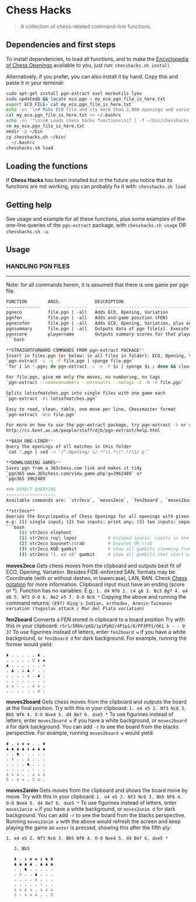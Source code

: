 # Chess Hacks

> A collection of chess-related command-line functions.

## Dependencies and first steps
To install dependencies, to load all functions, and to make the [Encyclopedia of Chess Openings](https://en.wikipedia.org/wiki/Encyclopaedia_of_Chess_Openings) available to you, just run:
`chesshacks.sh install`

Alternatively, if you prefer, you can also install it by hand. Copy this and paste it in your terminal:
```bash
sudo apt-get install pgn-extract xsel moreutils lynx
sudo updatedb && locate eco.pgn > my_eco.pgn_file_is_here.txt
export ECO_FILE=`cat my_eco.pgn_file_is_here.txt`
echo -en '\n# Make ECO file and its more than 2,000 openings and variations available to pgn-extract\nexport ECO_FILE="' >> ~/.bashrc
cat my_eco.pgn_file_is_here.txt >> ~/.bashrc
echo -en '"\n\n# Loads chess hacks functions\nif [ -f ~/bin/chesshacks.sh ]; then\n   . ~/bin/chesshacks.sh load\nfi\n' >> ~/.bashrc
rm my_eco.pgn_file_is_here.txt
mkdir -p ~/bin
cp chesshacks.sh ~/bin/
. ~/.bashrc
chesshacks.sh load
```

## Loading the functions
If **Chess Hacks** has been installed but in the future you notice that its functions are not working, you can probably fix it with:
`chesshacks.sh load`


## Getting help
See usage and example for all these functions, plus some examples of the one-line queries of the `pgn-extract` package, with `chesshacks.sh usage`  OR  `chesshacks.sh -u`.

## Usage


### HANDLING PGN FILES
----------------------

Note: for all commands herein, it is assumed that there is one game per pgn file.

```bash
FUNCTION        ARGS.             DESCRIPTION
-------------   ---------------   ----------------------------------------------------------------------
pgneco          file.pgn | -all   Adds ECO, Opening, Variation
pgnfen          file.pgn | -all   Adds end-game position (FEN)
pgnecofen       file.pgn | -all   Adds ECO, Opening, Variation, plus end-game position (FEN)
pgnsummary      file.pgn | -all   Outputs data of pgn file(s). Execute with no arguments to get help.
pgnscore        playername        Outputs summary scores for that player, over all pgn files in current folder.
```bash

**STRAIGHTFORWARD COMMANDS FROM pgn-extract PACKAGE**
Insert in files.pgn (or below: in all files in folder): ECO, Opening, Variation (if any), FEN
`pgn-extract -s -e -F file.pgn | sponge file.pgn`
`for i in *.pgn; do pgn-extract -s -e -F $i | sponge $i ; done && clear`

For file.pgn, give me only the moves, no numbering, no tags
`pgn-extract --nomovenumbers --noresults --notags -C -N -V file.pgn`

Splits lotsofmatches.pgn into single files with one game each
`pgn-extract -#1 lotsofmatches.pgn`

Easy to read, clean, table, one move per line, Chessmaster format
`pgn-extract -Wcm file.pgn`

For more on how to use the pgn-extract package, try pgn-extract -h or see:
http://cs.kent.ac.uk/people/staff/djb/pgn-extract/help.html

**BASH ONE-LINER**
Query the openings of all matches in this folder
`cat *.pgn | sed -n '/^.Opening/ s/.*"\(.*\)".*/\1/ p'`

**DOWNLOADING GAMES**
Saves pgn from a 365chess.com link and makes it tidy
`pgn365 www.365chess.com/view_game.php?g=3962489` or
`pgn365 3962489`

### DIRECT QUERYING
-------------------
Available commands are: `str2eco`, `moves2eco`, `fen2board`, `moves2board`, `moves2anim`.  

**str2eco**
Queries the Encyclopedia of Chess Openings for all openings with given string(s)
e.g: (1) single input; (2) two inputs: print any; (3) two inputs: separated by unescaped space: both must occur
```bash
     (1) str2eco elephant
     (1) str2eco ruy\ lopez            # escaped spaces: counts as one string
     (2) str2eco bayonet\|crab         # bayonet OR crab
     (3) str2eco KGD gambit            # show all gambits stemming from KGD (i.e. gambit AND KGD)
     (3) str2eco "1. e4 c6" gambit     # show all gambits that start with Caro-Kann
```

**moves2eco**
Gets chess moves from the clipboard and outputs best fit of ECO, Opening, Variation.
Besides FIDE-enforced SAN, formats may be Coordinate (with or without dashes, in lowercase), LAN, RAN. Check [Chess notation](https://en.wikipedia.org/wiki/Chess_notation) for more information.
Clipboard input must have an ending (score or *). Function has no variables. E.g.:
`1. d4 Nf6 2. c4 g6 3. Nc3 Bg7 4. e4 d6 5. Nf3 O-O 6. Be2 e5 7. O-O Nc6 *`
Copying the above and running the command returns:
`(E97) King's Indian, orthodox, Aronin-Taimanov variation (Yugoslav attack / Mar del Plata variation)`

**fen2board**
Converts a FEN stored in clipboard to a board position
Try with this in your clipboard:   `r5r1/5Rbk/p6Q/1p1PpN2/4P1p1/8/PP3PP1/6K1 b - - 0 37`
To use figurines instead of letters, enter `fen2board w` if you have a white background, or `fen2board d` for dark background. For example, running the former would yield:
```
♜ . . . . . ♜ . 
. . . . . ♖ ♝ ♚ 
♟ . . . . . . ♕ 
. ♟ . ♙ ♟ ♘ . . 
. . . . ♙ . ♟ . 
. . . . . . . . 
♙ ♙ . . . ♙ ♙ . 
. . . . . . ♔ . 
```

**moves2board**
Gets chess moves from the clipboard and outputs the board at the final position.
Try with this in your clipboard:   `1. e4 e5 2. Nf3 Nc6 3. Bb5 Nf6 4. O-O Nxe4 5. d4 Be7 6. dxe5 *`
To use figurines instead of letters, enter `moves2board w` if you have a white background, or `moves2board d` for dark background. You can add `-r` to see the board from the blacks perspective.
For example, running `moves2board w` would yield:
```
♜ . ♝ ♛ ♚ . . ♜ 
♟ ♟ ♟ ♟ ♝ ♟ ♟ ♟ 
. . ♞ . . . . . 
. ♗ . . ♙ . . . 
. . . . ♞ . . . 
. . . . . ♘ . . 
♙ ♙ ♙ . . ♙ ♙ ♙ 
♖ ♘ ♗ ♕ . ♖ ♔ . 
```

**moves2anim**
Gets moves from the clipboard and shows the board move by move.
Try with this in your clipboard:   `1. e4 e5 2. Nf3 Nc6 3. Bb5 Nf6 4. O-O Nxe4 5. d4 Be7 6. dxe5 *`
To use figurines instead of letters, enter `moves2anim w` if you have a white background, or `moves2anim d` for dark background. You can add `-r` to see the board from the blacks perspective.
Running `moves2anim w` with the above would refresh the screen and keep playing the game as `enter` is pressed, showing this after the fifth ply:
```
1. e4 e5 2. Nf3 Nc6 3. Bb5 Nf6 4. O-O Nxe4 5. d4 Be7 6. dxe5 *

   3. Bb5
   
   ♜ . ♝ ♛ ♚ ♝ ♞ ♜ 
   ♟ ♟ ♟ ♟ . ♟ ♟ ♟ 
   . . ♞ . . . . . 
   . ♗ . . ♟ . . . 
   . . . . ♙ . . . 
   . . . . . ♘ . . 
   ♙ ♙ ♙ ♙ . ♙ ♙ ♙ 
   ♖ ♘ ♗ ♕ ♔ . . ♖ 
```

